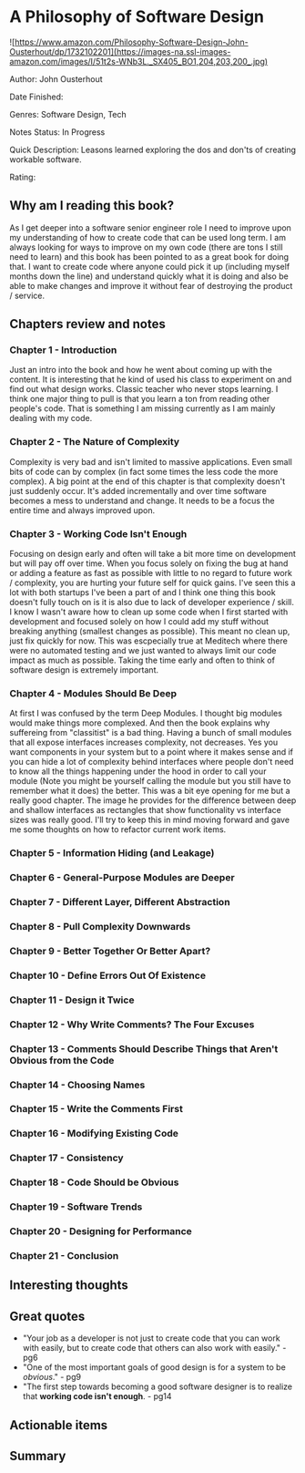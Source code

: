 # A Philosophy of Software Design
![https://www.amazon.com/Philosophy-Software-Design-John-Ousterhout/dp/1732102201](https://images-na.ssl-images-amazon.com/images/I/51t2s-WNb3L._SX405_BO1,204,203,200_.jpg)

Author: John Ousterhout

Date Finished: 

Genres: Software Design, Tech

Notes Status: In Progress

Quick Description: Leasons learned exploring the dos and don'ts of creating workable software.

Rating: 


## Why am I reading this book?
As I get deeper into a software senior engineer role I need to improve upon my understanding of how to create code that can be used long term. I am always looking for ways to improve on my own code (there are tons I still need to learn) and this book has been pointed to as a great book for doing that. I want to create code where anyone could pick it up (including myself months down the line) and understand quickly what it is doing and also be able to make changes and improve it without fear of destroying the product / service.

## Chapters review and notes
### Chapter 1 - Introduction
Just an intro into the book and how he went about coming up with the content. It is interesting that he kind of used his class to experiment on and find out what design works. Classic teacher who never stops learning. I think one major thing to pull is that you learn a ton from reading other people's code. That is something I am missing currently as I am mainly dealing with my code. 

### Chapter 2 - The Nature of Complexity
Complexity is very bad and isn't limited to massive applications. Even small bits of code can by complex (in fact some times the less code the more complex). A big point at the end of this chapter is that complexity doesn't just suddenly occur. It's added incrementally and over time software becomes a mess to understand and change. It needs to be a focus the entire time and always improved upon.

### Chapter 3 - Working Code Isn't Enough
Focusing on design early and often will take a bit more time on development but will pay off over time. When you focus solely on fixing the bug at hand or adding a feature as fast as possible with little to no regard to future work / complexity, you are hurting your future self for quick gains. I've seen this a lot with both startups I've been a part of and I think one thing this book doesn't fully touch on is it is also due to lack of developer experience / skill. I know I wasn't aware how to clean up some code when I first started with development and focused solely on how I could add my stuff without breaking anything (smallest changes as possible). This meant no clean up, just fix quickly for now. This was escpecially true at Meditech where there were no automated testing and we just wanted to always limit our code impact as much as possible. Taking the time early and often to think of software design is extremely important.

### Chapter 4 - Modules Should Be Deep
At first I was confused by the term Deep Modules. I thought big modules would make things more complexed. And then the book explains why suffereing from "classitist" is a bad thing. Having a bunch of small modules that all expose interfaces increases complexity, not decreases. Yes you want components in your system but to a point where it makes sense and if you can hide a lot of complexity behind interfaces where people don't need to know all the things happening under the hood in order to call your module (Note you might be yourself calling the module but you still have to remember what it does) the better. This was a bit eye opening for me but a really good chapter. The image he provides for the difference between deep and shallow interfaces as rectangles that show functionality vs interface sizes was really good. I'll try to keep this in mind moving forward and gave me some thoughts on how to refactor current work items.

### Chapter 5 - Information Hiding (and Leakage)


### Chapter 6 - General-Purpose Modules are Deeper

### Chapter 7 - Different Layer, Different Abstraction

### Chapter 8 - Pull Complexity Downwards

### Chapter 9 - Better Together Or Better Apart?

### Chapter 10 - Define Errors Out Of Existence

### Chapter 11 - Design it Twice

### Chapter 12 - Why Write Comments? The Four Excuses

### Chapter 13 - Comments Should Describe Things that Aren't Obvious from the Code

### Chapter 14 - Choosing Names

### Chapter 15 - Write the Comments First

### Chapter 16 - Modifying Existing Code

### Chapter 17 - Consistency

### Chapter 18 - Code Should be Obvious

### Chapter 19 - Software Trends

### Chapter 20 - Designing for Performance

### Chapter 21 - Conclusion

## Interesting thoughts


## Great quotes
 - "Your job as a developer is not just to create code that you can work with easily, but to create code that others can also work with easily." - pg6
 - "One of the most important goals of good design is for a system to be *obvious*." - pg9
 - "The first step towards becoming a good software designer is to realize that **working code isn't enough**. - pg14

## Actionable items


## Summary


